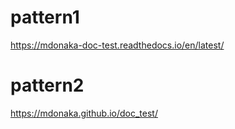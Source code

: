 # pattern1
https://mdonaka-doc-test.readthedocs.io/en/latest/

# pattern2
https://mdonaka.github.io/doc_test/

